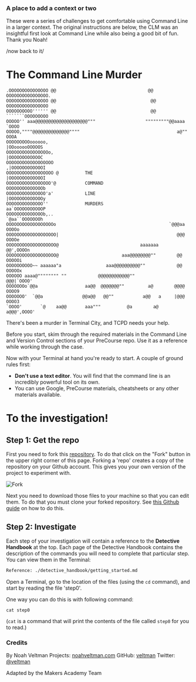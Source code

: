 ### A place to add a context or two

These were a series of challenges to get comfortable using Command Line in a larger context. The original instructions are below, the CLM was an insightful first look at Command Line while also being a good bit of fun.
Thank you Noah!

/now back to it/

The Command Line Murder
========================

    .OOOOOOOOOOOOOOO @@                                   @@ OOOOOOOOOOOOOOOO.
    OOOOOOOOOOOOOOOO @@                                    @@ OOOOOOOOOOOOOOOO
    OOOOOOOOOO'''''' @@                                    @@ ```````OOOOOOOOO
    OOOOO'' aaa@@@@@@@@@@@@@@@@@@@@"""                   """""""""@@aaaa `OOOO
    OOOOO,""""@@@@@@@@@@@@@@""""                                     a@"" OOOA
    OOOOOOOOOoooooo,                                            |OOoooooOOOOOS
    OOOOOOOOOOOOOOOOo,                                          |OOOOOOOOOOOOC
    OOOOOOOOOOOOOOOOOO                                         ,|OOOOOOOOOOOOI
    OOOOOOOOOOOOOOOOOO @          THE                          |OOOOOOOOOOOOOI
    OOOOOOOOOOOOOOOOO'@           COMMAND                      OOOOOOOOOOOOOOb
    OOOOOOOOOOOOOOO'a'            LINE                         |OOOOOOOOOOOOOy
    OOOOOOOOOOOOOO''              MURDERS                      aa`OOOOOOOOOOOP
    OOOOOOOOOOOOOOb,..                                          `@aa``OOOOOOOh
    OOOOOOOOOOOOOOOOOOo                                           `@@@aa OOOOo
    OOOOOOOOOOOOOOOOOOO|                                             @@@ OOOOe
    OOOOOOOOOOOOOOOOOOO@                               aaaaaaa       @@',OOOOn
    OOOOOOOOOOOOOOOOOOO@                        aaa@@@@@@@@""        @@ OOOOOi
    OOOOOOOOOO~~ aaaaaa"a                 aaa@@@@@@@@@@""            @@ OOOOOx
    OOOOOO aaaa@"""""""" ""            @@@@@@@@@@@@""               @@@|`OOOO'
    OOOOOOOo`@@a                  aa@@  @@@@@@@""         a@        @@@@ OOOO9
    OOOOOOO'  `@@a               @@a@@   @@""           a@@   a     |@@@ OOOO3
    `OOOO'       `@    aa@@       aaa"""          @a        a@     a@@@',OOOO'


There's been a murder in Terminal City, and TCPD needs your help.

Before you start, skim through the required materials in the Command Line and Version Control sections of your PreCourse repo. Use it as a reference while working through the case.

Now with your Terminal at hand you're ready to start. A couple of ground rules first:

- **Don't use a text editor**. You will find that the command line is an incredibly powerful tool on its own.
- You can use Google, PreCourse materials, cheatsheets or any other materials available.

# To the investigation!

## Step 1: Get the repo

First you need to fork this [repository](https://help.github.com/articles/github-glossary/#repository). To do that click on the "Fork" button in the upper right corner of this page. Forking a 'repo' creates a copy of the repository on your Github account. This gives you your own version of the project to experiment with.

![Fork](./img/fork_button.jpg)

Next you need to download those files to your machine so that you can edit them. To do that you must clone your forked repository. See [this Github guide](https://help.github.com/articles/cloning-a-repository/) on how to do this.

## Step 2: Investigate

Each step of your investigation will contain a reference to the **Detective Handbook** at the top. Each page of the Detective Handbook contains the description of the commands you will need to complete that particular step. You can view them in the Terminal:

```bash
Reference: ./detective_handbook/getting_started.md
```
Open a Terminal, go to the location of the files (using the `cd` command), and start by reading the file 'step0'.

One way you can do this is with following command:

    cat step0

(`cat` is a command that will print the contents of the file called `step0` for you to read.)

### Credits

By Noah Veltman
Projects: [noahveltman.com](http://noahveltman.com)
GitHub: [veltman](https://github.com/veltman)
Twitter: [@veltman](https://twitter.com/veltman)

Adapted by the Makers Academy Team
